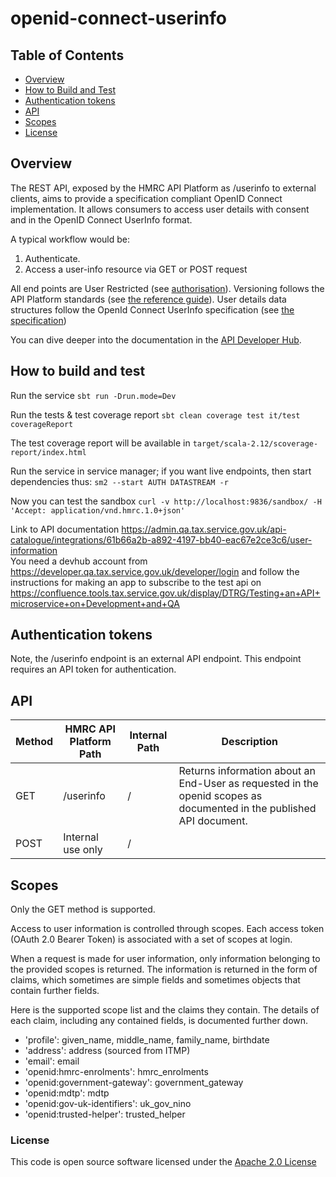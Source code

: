 
# openid-connect-userinfo

## Table of Contents
- [Overview](#overview)
- [How to Build and Test](#how-to-build-and-test)
- [Authentication tokens](#authentication-tokens)
- [API](#api)
- [Scopes](#scopes)
- [License](#license)

<a name="overview"></a>
## Overview
The REST API, exposed by the HMRC API Platform as /userinfo to external clients, aims to provide a specification compliant OpenID Connect implementation. It allows consumers to access user details with consent and in the OpenID Connect UserInfo format.

A typical workflow would be:

1. Authenticate.
2. Access a user-info resource via GET or POST request

All end points are User Restricted (see [authorisation](https://developer.service.hmrc.gov.uk/api-documentation/docs/authorisation)). Versioning follows the API Platform standards (see [the reference guide](https://developer.service.hmrc.gov.uk/api-documentation/docs/reference-guide)).
User details data structures follow the OpenId Connect UserInfo specification (see [the specification](http://openid.net/specs/openid-connect-core-1_0.html#UserInfo))

You can dive deeper into the documentation in the [API Developer Hub](https://developer.service.hmrc.gov.uk/api-documentation/docs/api#openid-connect-userinfo).

<a name="how-to-build-and-test"></a>
## How to build and test
Run the service `sbt run -Drun.mode=Dev`

Run the tests & test coverage report `sbt clean coverage test it/test coverageReport`

The test coverage report will be available in `target/scala-2.12/scoverage-report/index.html`

Run the service in service manager; if you want live endpoints, then start dependencies thus: `sm2 --start AUTH DATASTREAM -r`

Now you can test the sandbox `curl -v http://localhost:9836/sandbox/ -H 'Accept: application/vnd.hmrc.1.0+json'`

Link to API documentation https://admin.qa.tax.service.gov.uk/api-catalogue/integrations/61b66a2b-a892-4197-bb40-eac67e2ce3c6/user-information  
You need a devhub account from https://developer.qa.tax.service.gov.uk/developer/login and follow the instructions for making an app to subscribe to the test api on https://confluence.tools.tax.service.gov.uk/display/DTRG/Testing+an+API+microservice+on+Development+and+QA

<a name="authentication-tokens"></a>
## Authentication tokens
Note, the /userinfo endpoint is an external API endpoint. This endpoint requires an API token for authentication.

<a name="api"></a>
## API

| Method | HMRC API Platform Path | Internal Path | Description                                                                                                          |
|--------|------------------------|---------------|----------------------------------------------------------------------------------------------------------------------|
| GET    | /userinfo              | /             | Returns information about an End-User as requested in the openid scopes as documented in the published API document. |
| POST   | Internal use only      | /             |                                                                                                                      |

<a name="scopes"></a>
## Scopes 
Only the GET method is supported.

Access to user information is controlled through scopes. Each access token (OAuth 2.0 Bearer Token) is associated with a set of scopes at login.

When a request is made for user information, only information belonging to the provided scopes is returned. The information is returned in the form of claims, which sometimes are simple fields and sometimes objects that contain further fields.

Here is the supported scope list and the claims they contain. The details of each claim, including any contained fields, is documented further down.

* 'profile': given_name, middle_name, family_name, birthdate
* 'address': address (sourced from ITMP)
* 'email': email
* 'openid:hmrc-enrolments': hmrc_enrolments
* 'openid:government-gateway': government_gateway
* 'openid:mdtp': mdtp
* 'openid:gov-uk-identifiers': uk_gov_nino
* 'openid:trusted-helper': trusted_helper

<a name="license"></a>
### License

This code is open source software licensed under the [Apache 2.0 License]("http://www.apache.org/licenses/LICENSE-2.0.html") 
